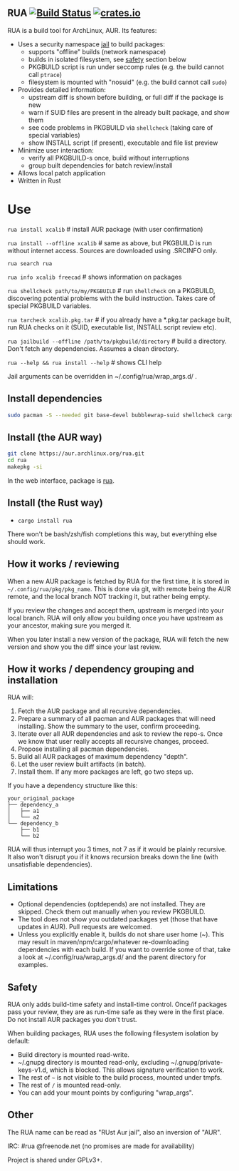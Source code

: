 ## RUA  [![Build Status](https://travis-ci.org/vn971/rua.svg?branch=master)](https://travis-ci.org/vn971/rua)  [![crates.io](https://img.shields.io/crates/v/rua.svg)](https://crates.io/crates/rua)

RUA is a build tool for ArchLinux, AUR. Its features:

- Uses a security namespace [jail](https://github.com/projectatomic/bubblewrap) to build packages:
  * supports "offline" builds (network namespace)
  * builds in isolated filesystem, see [safety](#Safety) section below
  * PKGBUILD script is run under seccomp rules (e.g. the build cannot call `ptrace`)
  * filesystem is mounted with "nosuid" (e.g. the build cannot call `sudo`)
- Provides detailed information:
  * upstream diff is shown before building, or full diff if the package is new
  * warn if SUID files are present in the already built package, and show them
  * see code problems in PKGBUILD via `shellcheck` (taking care of special variables)
  * show INSTALL script (if present), executable and file list preview
- Minimize user interaction:
  * verify all PKGBUILD-s once, build without interruptions
  * group built dependencies for batch review/install
- Allows local patch application
- Written in Rust


# Use

`rua install xcalib`  # install AUR package (with user confirmation)

`rua install --offline xcalib`  # same as above, but PKGBUILD is run without internet access. Sources are downloaded using .SRCINFO only.

`rua search rua`

`rua info xcalib freecad`  # shows information on packages

`rua shellcheck path/to/my/PKGBUILD`  # run `shellcheck` on a PKGBUILD, discovering potential problems with the build instruction. Takes care of special PKGBUILD variables.

`rua tarcheck xcalib.pkg.tar`  # if you already have a *.pkg.tar package built, run RUA checks on it (SUID, executable list, INSTALL script review etc).

`rua jailbuild --offline /path/to/pkgbuild/directory`  # build a directory. Don't fetch any dependencies. Assumes a clean directory.

`rua --help && rua install --help`  # shows CLI help

Jail arguments can be overridden in ~/.config/rua/wrap_args.d/ .


## Install dependencies
```sh
sudo pacman -S --needed git base-devel bubblewrap-suid shellcheck cargo
```


## Install (the AUR way)
```sh
git clone https://aur.archlinux.org/rua.git
cd rua
makepkg -si
```
In the web interface, package is [rua](https://aur.archlinux.org/packages/rua/).


## Install (the Rust way)
* `cargo install rua`

There won't be bash/zsh/fish completions this way, but everything else should work.


## How it works / reviewing
When a new AUR package is fetched by RUA for the first time, it is stored in `~/.config/rua/pkg/pkg_name`.
This is done via git, with remote being the AUR remote, and the local branch NOT tracking it, but rather being empty.

If you review the changes and accept them, upstream is merged into your local branch.
RUA will only allow you building once you have upstream as your ancestor, making sure you merged it.

When you later install a new version of the package, RUA will fetch the new version and show you the diff since your last review.

## How it works / dependency grouping and installation
RUA will:

1. Fetch the AUR package and all recursive dependencies.
1. Prepare a summary of all pacman and AUR packages that will need installing.
  Show the summary to the user, confirm proceeding.
1. Iterate over all AUR dependencies and ask to review the repo-s. 
  Once we know that user really accepts all recursive changes, proceed.
1. Propose installing all pacman dependencies.
1. Build all AUR packages of maximum dependency "depth".
1. Let the user review built artifacts (in batch).
1. Install them. If any more packages are left, go two steps up.

If you have a dependency structure like this:
```
your_original_package
├── dependency_a
│   ├── a1
│   └── a2
└── dependency_b
    ├── b1
    └── b2
```
RUA will thus interrupt you 3 times, not 7 as if it would be plainly recursive. It also won't disrupt you if it knows recursion breaks down the line (with unsatisfiable dependencies).

## Limitations

* Optional dependencies (optdepends) are not installed. They are skipped. Check them out manually when you review PKGBUILD.
* The tool does not show you outdated packages yet (those that have updates in AUR). Pull requests are welcomed.
* Unless you explicitly enable it, builds do not share user home (~). This may result in maven/npm/cargo/whatever re-downloading dependencies with each build. If you want to override some of that, take a look at ~/.config/rua/wrap_args.d/ and the parent directory for examples.


## Safety
RUA only adds build-time safety and install-time control. Once/if packages pass your review, they are as run-time safe as they were in the first place. Do not install AUR packages you don't trust.

When building packages, RUA uses the following filesystem isolation by default:

* Build directory is mounted read-write.
* ~/.gnupg directory is mounted read-only, excluding ~/.gnupg/private-keys-v1.d, which is blocked. This allows signature verification to work.
* The rest of `~` is not visible to the build process, mounted under tmpfs.
* The rest of `/` is mounted read-only.
* You can add your mount points by configuring "wrap_args".


## Other

The RUA name can be read as "RUst Aur jail", also an inversion of "AUR".

IRC: #rua @freenode.net  (no promises are made for availability)

Project is shared under GPLv3+.
